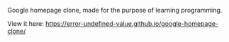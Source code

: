 Google homepage clone, made for the purpose of learning programming.

View it here: https://error-undefined-value.github.io/google-homepage-clone/
